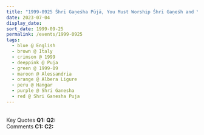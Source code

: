 ```yaml
---
title: "1999-0925 Śhrī Gaṇeśha Pūjā, You Must Worship Śhrī Gaṇeśh and You Should Be Absolutely Chaste People, Hangar (now Nirmal Temple), Albera Ligure, Alessandria, Italy"
date: 2023-07-04
display_date: 
sort_date: 1999-09-25
permalink: /events/1999-0925
tags:
  - blue @ English
  - brown @ Italy 
  - crimson @ 1999
  - deeppink @ Puja
  - green @ 1999-09
  - maroon @ Alessandria
  - orange @ Albera Ligure
  - peru @ Hangar
  - purple @ Shri Ganesha
  - red @ Shri Ganesha Puja
---
```


<br>

<wave-list>
  <list-title color="DarkSeaGreen" width="55">Key Quotes</list-title>
  <list-item color="BlanchedAlmond" width="280"><b>Q1:</b> <i></i></list-item>
  <list-item color="Lavender" width="280"><b>Q2:</b> <i></i></list-item>
</wave-list>

<br>

<wave-list>
  <list-title color="DarkSeaGreen" width="55">Comments</list-title>
  <list-item color="BlanchedAlmond" width="280"><b>C1:</b> <i></i></list-item>
  <list-item color="Lavender" width="280"><b>C2:</b> <i></i></list-item>
</wave-list>